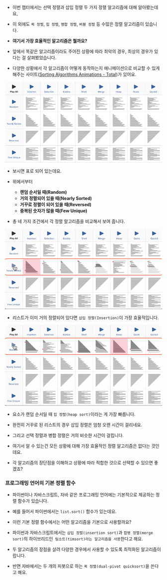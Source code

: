 + 이번 챕터에서는 선택 정렬과 삽입 정렬 두 가지 정렬 알고리즘에 대해 알아봤는데요, 

+ 이 외에도 `퀵 정렬`, `힙 정렬`, `병합 정렬`, `버블 정렬` 등 수많은 정렬 알고리즘이 있습니다. 

+ **여기서 가장 효율적인 알고리즘은 뭘까요?**

+ 앞에서 똑같은 알고리즘이라도 주어진 상황에 따라 최악의 경우, 최상의 경우가 있다는 걸 살펴봤었습니다. 

+ 다양한 상황에서 각 알고리즘이 어떻게 동작하는지 애니메이션으로 비교할 수 있게 해주는 사이트([Sorting Algorithms Animations - Total](https://www.toptal.com/developers/sorting-algorithms))가 있어요.

![Algorithm_Evaluation15](../../../images/Algorithm_Evaluation/15.jpg)

+ 보시면 표로 되어 있는데요. 

+ 위에서부터 
    + **랜덤 순서일 때(Random)**
    + **거의 정렬되어 있을 때(Nearly Sorted)**
    + **거꾸로 정렬이 되어 있을 때(Reversed)**
    + **중복된 숫자가 많을 때(Few Unique)**

+ 총 네 가지 조건에서 각 정렬 알고리즘을 비교해서 보여 줍니다.

![Algorithm_Evaluation16](../../../images/Algorithm_Evaluation/16.jpg)

+ 리스트가 이미 거의 정렬되어 있다면 `삽입 정렬(Insertion)`이 가장 효율적입니다.

![Algorithm_Evaluation17](../../../images/Algorithm_Evaluation/17.jpg)

+ 요소가 랜덤 순서일 때 `힙 정렬(heap sort)`이라는 게 가장 빠릅니다.

+ 완전히 거꾸로 된 리스트의 경우 삽입 정렬은 엄청 오랜 시간이 걸리네요. 

+ 그리고 선택 정렬과 병합 정렬은 거의 비슷한 시간이 걸립니다.

+ 여기서 알 수 있는건 모든 상황에 대해 가장 효율적인 정렬 알고리즘은 없다는 것인데요. 

+ 각 알고리즘의 장단점을 이해하고 상황에 따라 적합한 것으로 선택할 수 있으면 좋겠죠?

### 프로그래밍 언어의 기본 정렬 함수

+ 파이썬이나 자바스크립트, 자바 같은 프로그래밍 언어에는 기본적으로 제공하는 정렬 함수가 있습니다. 

+ 예를 들어서 파이썬에서는 `list.sort()` 함수가 있는데요. 

+ 이런 기본 정렬 함수에서는 어떤 알고리즘을 기본으로 사용할까요? 

+ 파이썬과 자바스크립트에서는 `삽입 정렬(insertion sort)`과 `합병 정렬(merge sort)`의 하이브리드인` 팀소트(timsort)라는 알고리즘을 사용`한다고 해요.

+ 두 알고리즘의 장점을 살려 다양한 경우에서 사용할 수 있도록 최적화된 알고리즘이랍니다. 

+ 반면 자바에서는 두 개의 피봇으로 하는 `퀵 정렬(dual-pivot quicksort)`을 쓴다고 해요.